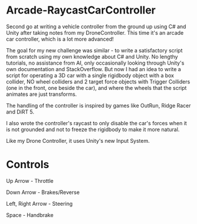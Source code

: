 # Arcade-RaycastCarController
Second go at writing a vehicle controller from the ground up using C# and Unity after taking notes from my DroneController. This time it's an arcade car controller, which is a lot more advanced!

The goal for my new challenge was similar - to write a satisfactory script from scratch using my own knowledge about C# and Unity. No lengthy tutorials, no assistance from AI, only occasionally looking through Unity's own documentation and StackOverflow. But now I had an idea to write a script for operating a 3D car with a single rigidbody object with a box collider, NO wheel colliders and 2 target force objects with Trigger Colliders (one in the front, one beside the car), and where the wheels that the script animates are just transforms.

The handling of the controller is inspired by games like OutRun, Ridge Racer and DiRT 5. 

I also wrote the controller's raycast to only disable the car's forces when it is not grounded and not to freeze the rigidbody to make it more natural.

Like my Drone Controller, it uses Unity's new Input System.

# Controls

Up Arrow - Throttle

Down Arrow - Brakes/Reverse

Left, Right Arrow - Steering

Space - Handbrake
